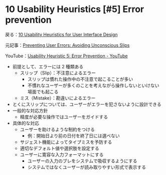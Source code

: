 # 10 Usability Heuristics [#5] Error prevention

戻る：[10 Usability Heuristics for User Interface Design](./index.html)

元記事：[Preventing User Errors: Avoiding Unconscious Slips](https://www.nngroup.com/articles/slips/)

YouTube：[Usability Heuristic 5: Error Prevention - YouTube](https://www.youtube.com/watch?v=imS9s1DUY-I)

- 前提として、エラーには 2 種類ある
  - スリップ（Slip）：不注意によるエラー
    - スリップは慣れた操作中の不注意で起こることが多い
    - 不慣れなユーザーが多くのことを考えながら操作しないといけない場面でも起こる
  - ミス（Mistake）：勘違いによるエラー
- とくにスリップについては、ユーザーがエラーを犯さないように設計できる
- 一般的な対応方針
  - 精度が必要な操作ではユーザーをガイドする
- 具体的な対応
  - ユーザーを助けるような制約をつける
    - 例：開始日より前の日付を終了日には選べない
  - サジェスト機能によってタイプミスを予防する
  - 適切なデフォルト値や選択肢を設定する
  - ユーザーに寛容な入力フォーマットにする
    - ユーザーの入力のブレをシステムで吸収するようにする
    - システムではなくユーザーが読み取りやすい形式で表示する
